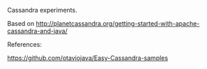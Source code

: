 Cassandra experiments.


Based on http://planetcassandra.org/getting-started-with-apache-cassandra-and-java/



References:

https://github.com/otaviojava/Easy-Cassandra-samples